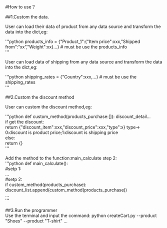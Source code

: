 #How to use？  

##1.Custom the data.  

User can load their data of product from any data source and transform the data into the dict,eg:  

'''python
products_info = {"Product_1":{"Item price":xxx,"Shipped from":“xx”,"Weight":xx}...} # must be use the products_info  
'''  

User can load data of shipping from any data source and transform the data into the dict,eg:  

'''python
shipping_rates = {"Country":xxx,...} # must be use the shipping_rates  
'''  
 
##2.Custom the discount method  

User can custom the discount method,eg:  

'''python
def custom_method(products_purchase:[]):
    discount_detail...  
    if get the discount:  
        return {"discount_item":xxx,"discount_price":xxx,"type":x} type-> 0:discount is product price;1:discount is shipping price  
    else:  
        return {}  
'''  

Add the method to the function:main_calculate step 2:  
'''python
def main_calculate():  
    #setp 1:  
    ...  
    #setp 2:  
    if custom_method(products_purchase):  
        discount_list.append(custom_method(products_purchase))  
    ...  
'''
  
##3.Run the programmer  
Use the terminal and input the command: python createCart.py --product "Shoes" --product "T-shirt" ...  
